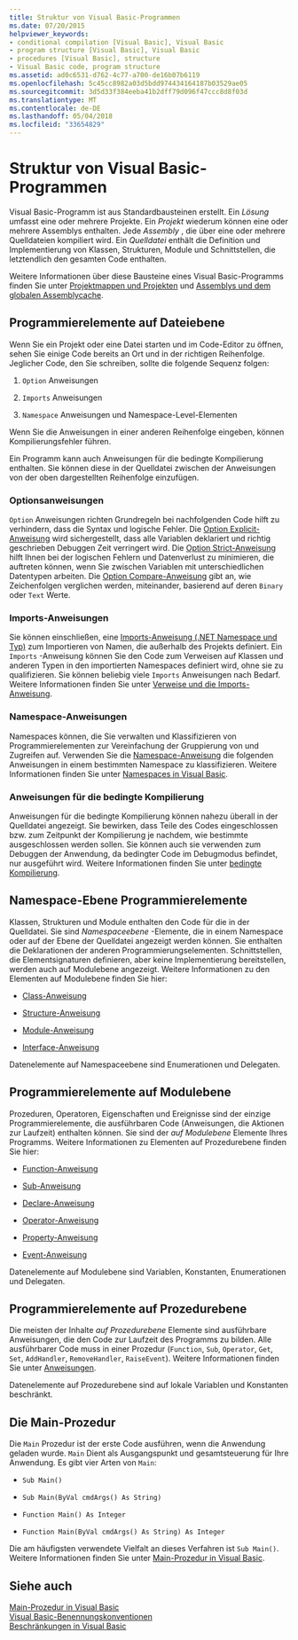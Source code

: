 ```yaml
---
title: Struktur von Visual Basic-Programmen
ms.date: 07/20/2015
helpviewer_keywords:
- conditional compilation [Visual Basic], Visual Basic
- program structure [Visual Basic], Visual Basic
- procedures [Visual Basic], structure
- Visual Basic code, program structure
ms.assetid: ad0c6531-d762-4c77-a700-de16b07b6119
ms.openlocfilehash: 5c45cc8982a03d5bdd974434164187b03529ae05
ms.sourcegitcommit: 3d5d33f384eeba41b2dff79d096f47ccc8d8f03d
ms.translationtype: MT
ms.contentlocale: de-DE
ms.lasthandoff: 05/04/2018
ms.locfileid: "33654829"
---
```

# <a name="structure-of-a-visual-basic-program"></a>Struktur von Visual Basic-Programmen
Visual Basic-Programm ist aus Standardbausteinen erstellt. Ein *Lösung* umfasst eine oder mehrere Projekte. Ein *Projekt* wiederum können eine oder mehrere Assemblys enthalten. Jede *Assembly* , die über eine oder mehrere Quelldateien kompiliert wird. Ein *Quelldatei* enthält die Definition und Implementierung von Klassen, Strukturen, Module und Schnittstellen, die letztendlich den gesamten Code enthalten.  
  
 Weitere Informationen über diese Bausteine eines Visual Basic-Programms finden Sie unter [Projektmappen und Projekten](/visualstudio/ide/solutions-and-projects-in-visual-studio) und [Assemblys und dem globalen Assemblycache](../../../visual-basic/programming-guide/concepts/assemblies-gac/index.md).  
  
## <a name="file-level-programming-elements"></a>Programmierelemente auf Dateiebene  
 Wenn Sie ein Projekt oder eine Datei starten und im Code-Editor zu öffnen, sehen Sie einige Code bereits an Ort und in der richtigen Reihenfolge. Jeglicher Code, den Sie schreiben, sollte die folgende Sequenz folgen:  
  
1.  `Option` Anweisungen  
  
2.  `Imports` Anweisungen  
  
3.  `Namespace` Anweisungen und Namespace-Level-Elementen  
  
 Wenn Sie die Anweisungen in einer anderen Reihenfolge eingeben, können Kompilierungsfehler führen.  
  
 Ein Programm kann auch Anweisungen für die bedingte Kompilierung enthalten. Sie können diese in der Quelldatei zwischen der Anweisungen von der oben dargestellten Reihenfolge einzufügen.  
  
### <a name="option-statements"></a>Optionsanweisungen  
 `Option` Anweisungen richten Grundregeln bei nachfolgenden Code hilft zu verhindern, dass die Syntax und logische Fehler. Die [Option Explicit-Anweisung](../../../visual-basic/language-reference/statements/option-explicit-statement.md) wird sichergestellt, dass alle Variablen deklariert und richtig geschrieben Debuggen Zeit verringert wird. Die [Option Strict-Anweisung](../../../visual-basic/language-reference/statements/option-strict-statement.md) hilft Ihnen bei der logischen Fehlern und Datenverlust zu minimieren, die auftreten können, wenn Sie zwischen Variablen mit unterschiedlichen Datentypen arbeiten. Die [Option Compare-Anweisung](../../../visual-basic/language-reference/statements/option-compare-statement.md) gibt an, wie Zeichenfolgen verglichen werden, miteinander, basierend auf deren `Binary` oder `Text` Werte.  
  
### <a name="imports-statements"></a>Imports-Anweisungen  
 Sie können einschließen, eine [Imports-Anweisung (.NET Namespace und Typ)](../../../visual-basic/language-reference/statements/imports-statement-net-namespace-and-type.md) zum Importieren von Namen, die außerhalb des Projekts definiert. Ein `Imports` -Anweisung können Sie den Code zum Verweisen auf Klassen und anderen Typen in den importierten Namespaces definiert wird, ohne sie zu qualifizieren. Sie können beliebig viele `Imports` Anweisungen nach Bedarf. Weitere Informationen finden Sie unter [Verweise und die Imports-Anweisung](../../../visual-basic/programming-guide/program-structure/references-and-the-imports-statement.md).  
  
### <a name="namespace-statements"></a>Namespace-Anweisungen  
 Namespaces können, die Sie verwalten und Klassifizieren von Programmierelementen zur Vereinfachung der Gruppierung von und Zugreifen auf. Verwenden Sie die [Namespace-Anweisung](../../../visual-basic/language-reference/statements/namespace-statement.md) die folgenden Anweisungen in einem bestimmten Namespace zu klassifizieren. Weitere Informationen finden Sie unter [Namespaces in Visual Basic](../../../visual-basic/programming-guide/program-structure/namespaces.md).  
  
### <a name="conditional-compilation-statements"></a>Anweisungen für die bedingte Kompilierung  
 Anweisungen für die bedingte Kompilierung können nahezu überall in der Quelldatei angezeigt. Sie bewirken, dass Teile des Codes eingeschlossen bzw. zum Zeitpunkt der Kompilierung je nachdem, wie bestimmte ausgeschlossen werden sollen. Sie können auch sie verwenden zum Debuggen der Anwendung, da bedingter Code im Debugmodus befindet, nur ausgeführt wird. Weitere Informationen finden Sie unter [bedingte Kompilierung](../../../visual-basic/programming-guide/program-structure/conditional-compilation.md).  
  
## <a name="namespace-level-programming-elements"></a>Namespace-Ebene Programmierelemente  
 Klassen, Strukturen und Module enthalten den Code für die in der Quelldatei. Sie sind *Namespaceebene* -Elemente, die in einem Namespace oder auf der Ebene der Quelldatei angezeigt werden können. Sie enthalten die Deklarationen der anderen Programmierungselementen. Schnittstellen, die Elementsignaturen definieren, aber keine Implementierung bereitstellen, werden auch auf Modulebene angezeigt. Weitere Informationen zu den Elementen auf Modulebene finden Sie hier:  
  
-   [Class-Anweisung](../../../visual-basic/language-reference/statements/class-statement.md)  
  
-   [Structure-Anweisung](../../../visual-basic/language-reference/statements/structure-statement.md)  
  
-   [Module-Anweisung](../../../visual-basic/language-reference/statements/module-statement.md)  
  
-   [Interface-Anweisung](../../../visual-basic/language-reference/statements/interface-statement.md)  
  
 Datenelemente auf Namespaceebene sind Enumerationen und Delegaten.  
  
## <a name="module-level-programming-elements"></a>Programmierelemente auf Modulebene  
 Prozeduren, Operatoren, Eigenschaften und Ereignisse sind der einzige Programmierelemente, die ausführbaren Code (Anweisungen, die Aktionen zur Laufzeit) enthalten können. Sie sind der *auf Modulebene* Elemente Ihres Programms. Weitere Informationen zu Elementen auf Prozedurebene finden Sie hier:  
  
-   [Function-Anweisung](../../../visual-basic/language-reference/statements/function-statement.md)  
  
-   [Sub-Anweisung](../../../visual-basic/language-reference/statements/sub-statement.md)  
  
-   [Declare-Anweisung](../../../visual-basic/language-reference/statements/declare-statement.md)  
  
-   [Operator-Anweisung](../../../visual-basic/language-reference/statements/operator-statement.md)  
  
-   [Property-Anweisung](../../../visual-basic/language-reference/statements/property-statement.md)  
  
-   [Event-Anweisung](../../../visual-basic/language-reference/statements/event-statement.md)  
  
 Datenelemente auf Modulebene sind Variablen, Konstanten, Enumerationen und Delegaten.  
  
## <a name="procedure-level-programming-elements"></a>Programmierelemente auf Prozedurebene  
 Die meisten der Inhalte *auf Prozedurebene* Elemente sind ausführbare Anweisungen, die den Code zur Laufzeit des Programms zu bilden. Alle ausführbarer Code muss in einer Prozedur (`Function`, `Sub`, `Operator`, `Get`, `Set`, `AddHandler`, `RemoveHandler`, `RaiseEvent`). Weitere Informationen finden Sie unter [Anweisungen](../../../visual-basic/programming-guide/language-features/statements.md).  
  
 Datenelemente auf Prozedurebene sind auf lokale Variablen und Konstanten beschränkt.  
  
## <a name="the-main-procedure"></a>Die Main-Prozedur  
 Die `Main` Prozedur ist der erste Code ausführen, wenn die Anwendung geladen wurde. `Main` Dient als Ausgangspunkt und gesamtsteuerung für Ihre Anwendung. Es gibt vier Arten von `Main`:  
  
-   `Sub Main()`  
  
-   `Sub Main(ByVal cmdArgs() As String)`  
  
-   `Function Main() As Integer`  
  
-   `Function Main(ByVal cmdArgs() As String) As Integer`  
  
 Die am häufigsten verwendete Vielfalt an dieses Verfahren ist `Sub Main()`. Weitere Informationen finden Sie unter [Main-Prozedur in Visual Basic](../../../visual-basic/programming-guide/program-structure/main-procedure.md).  
  
## <a name="see-also"></a>Siehe auch  
 [Main-Prozedur in Visual Basic](../../../visual-basic/programming-guide/program-structure/main-procedure.md)  
 [Visual Basic-Benennungskonventionen](../../../visual-basic/programming-guide/program-structure/naming-conventions.md)  
 [Beschränkungen in Visual Basic](../../../visual-basic/programming-guide/program-structure/limitations.md)
